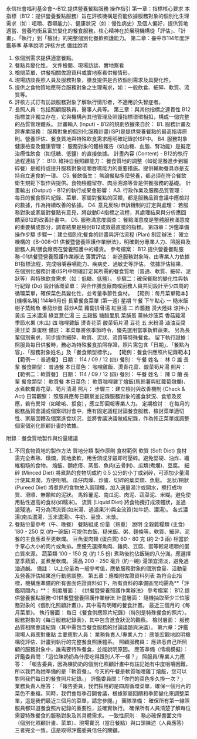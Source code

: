 永信社會福利基金會～B12.提供營養餐點服務 操作指引
第一章：指標核心要求
本指標（B12：提供營養餐點服務）旨在評核機構是否能依據服務對象的個別化生理需求（如：咀嚼、吞嚥能力）、健康狀況（如：慢性病史）及個人偏好，提供質地適當、營養均衡且富於變化的餐食服務。核心精神在於展現機構從「評估」、「計畫」、「執行」到「檢討」的完整個別化餐飲照護能力。
第二章：臺中市114年度評鑑基準
基準說明
評核方式
備註說明
1. 依個別需求提供適當餐點。
2. 餐點具變化性。
文件檢閱、現場訪談、實地察看
1. 檢閱菜單、供餐相關佐證資料或實地察看供餐情形。
2. 現場訪談長照人員及服務對象，膳食提供是否依個別需求及具變化性。
1. 提供之食物質地應符合服務對象之生理需求，如：一般飲食、細碎、軟質、流質等。
2. 評核方式訂有訪談服務對象了解執行情形者，不適用於失智症者。
3. 長照人員：包括照顧服務員、醫事人員等。
第三章：與其他指標之連貫性
B12指標並非獨立存在，它與機構內其他管理及照護指標環環相扣，構成一個完整的品質管理體系。
計畫輸入 (Input) - B12的規劃依據來自於：
B1. 服務計畫及跨專業服務： 服務對象的個別化服務計畫(ISP)是提供營養餐點的最高指導原則。營養評估、餐食質地與特殊飲食需求應明確記錄於ISP中。
B4. 服務對象健康檢查及健康管理： 服務對象的體檢報告（如血糖、血脂、腎功能）是擬定治療性飲食（如低糖、低鹽）的直接依據。
計畫內容 (Content) - B12的執行過程連結了：
B10. 維持自我照顧能力： 餐食質地的調整（如從泥餐進步到細碎餐）是維持或提升服務對象咀嚼吞嚥能力的重要措施。提供輔助餐具亦是支持自立進食的一環。
C5. 餐飲衛生： 無論餐點多麼營養，都必須在符合餐飲衛生規範下製作與提供。食物檢體留存、肉品溯源等皆是供餐服務的基礎。
計畫輸出 (Output) - B12的執行成果會影響：
A3. 行政作業及服務品質管理： 每日的餐食照片紀錄、菜單、家屬對餐點的回饋，都是服務品質會議中應檢討的數據，作為持續改善的依據。
D4. 意見反映/申訴機制的訂定與處理： 若服務對象或家屬對餐點有意見，將啟動D4指標之流程，其處理結果與分析應回饋至B12的改善計畫中。
D5. 服務滿意度調查： 餐點滿意度是整體服務滿意度的重要構成部分，調查結果是檢討B12成效最直接的指標。
第四章：評鑑準備操作步驟
步驟一：建立個別化餐食的計畫與評估流程 (Plan)
制定辦法：確立機構的《B-008-01 供餐暨營養照護作業辦法》，明確劃分專業人力、照服員及廚務人員/膳食廠商在營養照護中的權責。
參考檔案： B12.提供營養餐點服務-01供餐暨營養照護作業辦法
落實評估：新進服務對象時，由專業人力依據B1指標流程，完成咀嚼吞嚥能力、疾病史、過敏史等評估。依據評估結果，在個別化服務計畫(ISP)中明確訂定其所需的餐食質地（普通、軟質、細碎、泥狀等）與特殊飲食需求（如：低糖、低鹽）。
步驟二：確保餐點的變化性與執行紀錄 (Do)
設計循環菜單：與合作膳食廠商或廚務人員共同設計至少四周的循環菜單，確保菜色具變化性，並考量季節性食材。【範例：每月菜單範本】[機構名稱] 114年9月份 長輩餐食菜單 (第一週)
星期
午餐
下午點心
一
糙米飯樹子蒸鱈魚番茄炒蛋蒜炒A菜蘿蔔排骨湯
紅豆湯
二
炸醬麵燙大陸妹涼拌小黃瓜玉米濃湯
綠豆薏仁湯
三
五穀飯糖醋里肌菜脯蛋薑絲炒菠菜香菇雞湯
季節水果 (木瓜)
四
咖哩雞飯燙青花菜酸菜筍片湯
豆花
五
米粉湯滷油豆腐燙韭菜
蒸蛋糕
備註：
本菜單將依季節時令，優先選用當季新鮮蔬果。
另為長輩個別需求，同步提供細碎、軟質、泥狀、流質等特殊餐食。
留下執行證據：照服員每日供餐時，務必為特殊餐食拍照存證，照片需包含「日期」、「餐點內容」、「服務對象姓名」及「餐食類型標示」。【範例：餐食供應照片紀錄範本】【範例一：普通餐】
日期： 114 / 09 / 12 (四)
餐別： 午餐
姓名： 林 O 雄 長輩
餐食類型： 普通餐
本日菜色： 咖哩雞飯、燙青花菜、酸菜筍片湯
照片：
【範例二：軟質餐】
日期： 114 / 09 / 12 (四)
餐別： 午餐
姓名： 陳 O 蘭 長輩
餐食類型： 軟質餐
本日菜色： 軟質咖哩雞丁燴飯(馬鈴薯與紅蘿蔔燉爛)、水煮軟爛青花菜、筍片清湯
照片：
步驟三：建立檢討與改善機制 (Check & Act)
日常觀察：照服員應每日觀察並記錄服務對象的進食狀況、食慾及反應，若有異常（如嗆咳、拒食），應立即回報專業人力。
定期檢討：在每月的服務品質會議或個案研討會中，應有固定議程討論餐食服務，檢討菜單適切性、家屬回饋及個案進食狀況，並將會議決議做成紀錄，作為修正菜單或調整個案個別化照顧計畫的依據。

附錄：餐食質地製作與份量建議
1. 不同食物質地的製作方法
質地分類
製作原則
食材範例
軟質 (Soft Diet)
食材需完全煮熟、燉爛，質地柔軟，用舌頭或牙齦即可壓碎。避免堅硬、油炸、纖維粗糙的食物。
燴飯、麵疙瘩、蒸蛋、魚肉(去骨刺)、瓜類(煮爛)、豆腐。
細碎 (Minced Diet)
將煮熟的食物切成約 0.5 公分的小丁或剁碎，可添加少量湯汁使其濕潤，方便咀嚼。
瓜仔肉燥、炒蛋、切碎的葉菜類、魚鬆。
泥狀/糊狀 (Pureed Diet)
將煮熟的食物放入調理機，加入適量湯汁或開水，攪打成均質、滑順、無顆粒的泥狀。
馬鈴薯泥、南瓜泥、肉泥、蔬菜泥、米糊。避免使用黏性過高的食材(如糯米)。
流質 (Liquid Diet)
將食物攪打成液體狀，並過濾殘渣。可分為清流質(如米湯、過濾果汁)與全流質(如牛奶、濃湯)。
各式濃湯(南瓜濃湯、玉米濃湯)、牛奶、豆漿、米漿。
2. 餐點份量參考（午、晚餐）
餐點組成
份量（熟重）
說明
全榖雜糧類 (主食)
180 - 250 克 (約一碗飯)
可提供白飯、糙米飯、粥、麵條等。軟質、細碎、泥餐的主食應煮至更軟爛。
豆魚蛋肉類 (蛋白質)
60 - 80 克 (約 2-3 兩)
相當於手掌心大小的肉片或魚排。應優先選擇魚肉、雞肉、豆腐、蛋等較易咀嚼的蛋白質來源。
蔬菜類
100 - 150 克 (約 1.5 份)
煮熟後約佔飯碗的八分滿。應選擇當季蔬菜，並煮至軟爛。
湯品
200 - 250 毫升 (約一碗)
湯頭宜清淡，避免過油過鹹。
備註： 以上份量為一般參考值，應依服務對象的個別食量、活動量及營養評估結果進行動態調整。
第五章：應檢附佐證資料列表
為符合此指標，機構應準備的所有書面佐證資料如下，所有資料的準備區間均需為**「評鑑期間內」**：
制度層面：
《供餐暨營養照護作業辦法》
參考檔案： B12.提供營養餐點服務-01供餐暨營養照護作業辦法
計畫層面：
隨機抽取至少三位服務對象的《個別化照顧計畫)》，其中需有明確的餐食計畫。
最近三個月的《每月菜單》。
執行層面：
每日《餐食供應照片紀錄》（特別是特殊餐食的照片）。
服務對象的《每日服務紀錄表》，其中包含進食狀況的觀察。
檢討層面：
服務品質相關會議紀錄（其中需包含餐食服務的討論議題與決議）。
第六章：評鑑現場人員應對重點
主要應對人員：
業務負責人/專業人力： 應能宏觀地說明機構從評估、計畫到執行的完整餐食照護體系。
照顧服務員： 應熟悉自己所照顧的服務對象中，誰需要特殊餐食，並能說明原因。
應答準備（情境模擬）：
評鑑委員問：「這位陳奶奶為什麼吃得跟別人不一樣？」
照服員/專業人力應答： 「報告委員，因為陳奶奶的個別化照顧計畫中有註記她有中度咀嚼困難，所以我們為她準備的是『軟質餐』。今天的午餐是軟質咖哩雞丁燴飯，您可以對照我們每日的餐食照片紀錄。」
評鑑委員問：「你們的菜色多久換一次？」
業務負責人應答： 「報告委員，我們採用的是四周循環菜單，確保一個月內的菜色不重複。同時，我們會每季召開會議，根據家屬回饋和季節變化來調整菜單，這是我們最近三個月的菜單，請您參閱。」
團隊準備：
確保所有第一線照服員都知道餐食照片紀錄的重要性，並確實執行。
確保所有人員清楚了解每位需要特殊餐食的服務對象及其具體需求。
一致性原則：務必確保書面文件（個別化照顧計畫、菜單）、現場實況（當日餐點）與口頭陳述（人員應答）三者完全一致，這是取得評鑑委員信任的關鍵。